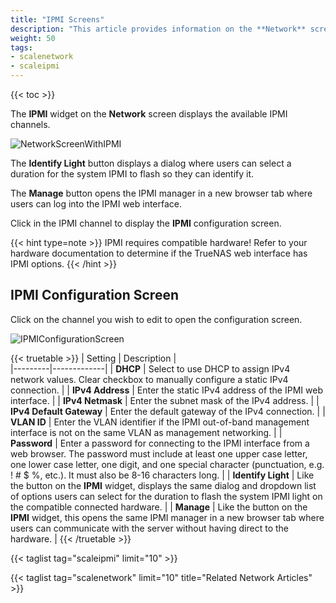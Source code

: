 ```yaml
---
title: "IPMI Screens"
description: "This article provides information on the **Network** screen **IPMI** widget and configuration screen."
weight: 50
tags:
- scalenetwork
- scaleipmi
---
```


{{< toc >}}

The **IPMI** widget on the **Network** screen displays the available IPMI channels. 

![NetworkScreenWithIPMI](/images/SCALE/22.02/NetworkScreenWithIPMI.png "Network with IPMI")

The **Identify Light** <span class="iconify" data-icon="material-symbols:highlight-rounded"></span> button displays a dialog where users can select a duration for the system IPMI to flash so they can identify it. 

The **Manage** <span class="iconify" data-icon="ic:round-launch"></span> button opens the IPMI manager in a new browser tab where users can log into the IPMI web interface.

Click in the IPMI channel to display the **IPMI** configuration screen.

{{< hint type=note >}}
IPMI requires compatible hardware! Refer to your hardware documentation to determine if the TrueNAS web interface has IPMI options.
{{< /hint >}}

## IPMI Configuration Screen

Click on the channel you wish to edit to open the configuration screen.

![IPMIConfigurationScreen](/images/SCALE/22.02/IPMIConfigurationScreen.png "IPMI Configuration")

{{< truetable >}}
| Setting | Description |                                                                                                                                   
|---------|-------------|
| **DHCP** | Select to use DHCP to assign IPv4 network values. Clear checkbox to manually configure a static IPv4 connection. |
| **IPv4 Address** | Enter the static IPv4 address of the IPMI web interface. |
| **IPv4 Netmask** | Enter the subnet mask of the IPv4 address. |
| **IPv4 Default Gateway** | Enter the default gateway of the IPv4 connection. |
| **VLAN ID** | Enter the VLAN identifier if the IPMI out-of-band management interface is not on the same VLAN as management networking. |
| **Password** | Enter a password for connecting to the IPMI interface from a web browser. The password must include at least one upper case letter, one lower case letter, one digit, and one special character (punctuation, e.g. ! # $ %, etc.). It must also be 8-16 characters long. |
| **Identify Light** | Like the <span class="iconify" data-icon="material-symbols:highlight-rounded"></span> button on the **IPMI** widget, displays the same dialog and dropdown list of options users can select for the duration to flash the system IPMI light on the compatible connected hardware. |
| **Manage** | Like the <span class="iconify" data-icon="ic:round-launch"></span> button on the **IPMI** widget, this opens the same IPMI manager in a new browser tab where users can communicate with the server without having direct to the hardware. |
{{< /truetable >}}

{{< taglist tag="scaleipmi" limit="10" >}}

{{< taglist tag="scalenetwork" limit="10" title="Related Network Articles" >}}
